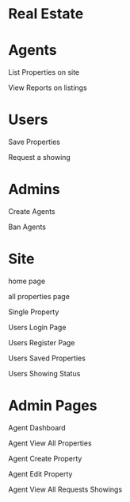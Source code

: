 # Real Estate

# Agents

List Properties on site

View Reports on listings

# Users

Save Properties

Request a showing

# Admins

Create Agents

Ban Agents

# Site

home page

all properties page

Single Property

Users Login Page

Users Register Page

Users Saved Properties

Users Showing Status

# Admin Pages

Agent Dashboard

Agent View All Properties

Agent Create Property

Agent Edit Property

Agent View All Requests Showings
